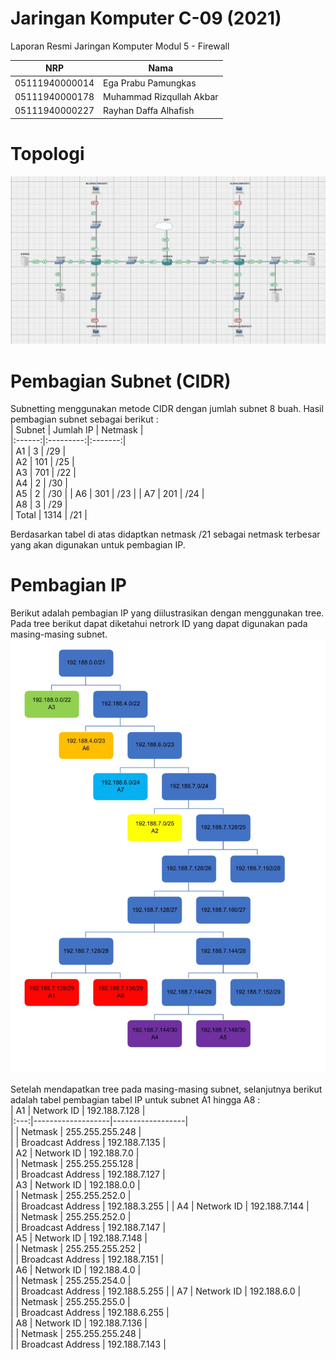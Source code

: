 # Jaringan Komputer C-09 (2021)
Laporan Resmi Jaringan Komputer Modul 5 - Firewall

NRP              | Nama
-----------------|-----------
05111940000014   | Ega Prabu Pamungkas
05111940000178   | Muhammad Rizqullah Akbar
05111940000227   | Rayhan Daffa Alhafish

# Topologi 
![img](https://github.com/rayhandaffa/Jarkom-Modul-5-C09-2021/blob/main/img/topologi.jpeg) <br>

# Pembagian Subnet (CIDR)
Subnetting menggunakan metode CIDR dengan jumlah subnet 8 buah. Hasil pembagian subnet sebagai berikut : <br> 
| Subnet | Jumlah IP | Netmask |	
|:------:|:---------:|:-------:|	
|   A1   |    3   |   /29   |	
|   A2   |    101    |   /25   |	
|   A3   |     701     |   /22   |	
|   A4   |      2  |   /30   |	
|   A5   |     2    |   /30   |	
|   A6   |    301   |   /23   |	
|   A7   |     201     |   /24   |	
|   A8   |    3    |   /29  |	
|  Total   |    1314    |   /21  | <br>

Berdasarkan tabel di atas didaptkan netmask /21 sebagai netmask terbesar yang akan digunakan untuk pembagian IP.

# Pembagian IP 
Berikut adalah pembagian IP yang diilustrasikan dengan menggunakan tree. Pada tree berikut dapat diketahui netrork ID yang dapat digunakan pada masing-masing subnet. <br> 
![img](https://github.com/rayhandaffa/Jarkom-Modul-5-C09-2021/blob/main/img/tree_ip.jpeg) <br> 

Setelah mendapatkan tree pada masing-masing subnet, selanjutnya berikut adalah tabel pembagian tabel IP untuk subnet A1 hingga A8 : <br> 
|  A1 | Network ID        | 192.188.7.128    |	
|:---:|-------------------|------------------|	
|     | Netmask           | 255.255.255.248  |	
|     | Broadcast Address | 192.188.7.135    |	
|  A2 | Network ID        | 192.188.7.0      |	
|     | Netmask           | 255.255.255.128  |	
|     | Broadcast Address | 192.188.7.127       |	
|  A3 | Network ID        | 192.188.0.0        |	
|     | Netmask           | 255.255.252.0    |	
|     | Broadcast Address | 192.188.3.255     |	
|  A4 | Network ID        | 192.188.7.144       |	
|     | Netmask           | 255.255.252.0    |	
|     | Broadcast Address | 192.188.7.147      |	
|  A5 | Network ID        | 192.188.7.148        |	
|     | Netmask           | 255.255.255.252  |	
|     | Broadcast Address | 192.188.7.151       |	
|  A6 | Network ID        | 192.188.4.0        |	
|     | Netmask           | 255.255.254.0    |	
|     | Broadcast Address | 192.188.5.255     |	
|  A7 | Network ID        | 192.188.6.0        |	
|     | Netmask           | 255.255.255.0    |	
|     | Broadcast Address | 192.188.6.255      |	
|  A8 | Network ID        | 192.188.7.136       |	
|     | Netmask           | 255.255.255.248  |	
|     | Broadcast Address | 192.188.7.143      |

